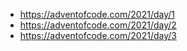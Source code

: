 - https://adventofcode.com/2021/day/1
- https://adventofcode.com/2021/day/2
- https://adventofcode.com/2021/day/3

